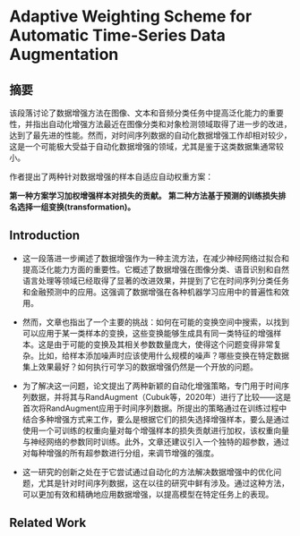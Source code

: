 # Adaptive Weighting Scheme for Automatic Time-Series Data Augmentation


## 摘要


该段落讨论了数据增强方法在图像、文本和音频分类任务中提高泛化能力的重要性，并指出自动化增强方法最近在图像分类和对象检测领域取得了进一步的改进，达到了最先进的性能。然而，对时间序列数据的自动化数据增强工作却相对较少，这是一个可能极大受益于自动化数据增强的领域，尤其是鉴于这类数据集通常较小。

作者提出了两种针对数据增强的样本自适应自动权重方案：

**第一种方案学习加权增强样本对损失的贡献。**
**第二种方法基于预测的训练损失排名选择一组变换(transformation)。**



## Introduction

* 这一段落进一步阐述了数据增强作为一种主流方法，在减少神经网络过拟合和提高泛化能力方面的重要性。它概述了数据增强在图像分类、语音识别和自然语言处理等领域已经取得了显著的改进效果，并提到了它在时间序列分类任务和金融预测中的应用。这强调了数据增强在各种机器学习应用中的普遍性和效用。

* 然而，文章也指出了一个主要的挑战：如何在可能的变换空间中搜索，以找到可以应用于某一类样本的变换，这些变换能够生成具有同一类特征的增强样本。这是由于可能的变换及其相关参数数量庞大，使得这个问题变得非常复杂。比如，给样本添加噪声时应该使用什么规模的噪声？哪些变换在特定数据集上效果最好？如何执行可学习的数据增强仍然是一个开放的问题。

* 为了解决这一问题，论文提出了两种新颖的自动化增强策略，专门用于时间序列数据，并将其与RandAugment（Cubuk等，2020年）进行了比较——这是首次将RandAugment应用于时间序列数据。所提出的策略通过在训练过程中结合多种增强方式来工作，要么是根据它们的损失选择增强样本，要么是通过使用一个可训练的权重向量对每个增强样本的损失贡献进行加权，该权重向量与神经网络的参数同时训练。此外，文章还建议引入一个独特的超参数，通过对每种增强的所有超参数进行分组，来调节增强的强度。

* 这一研究的创新之处在于它尝试通过自动化的方法解决数据增强中的优化问题，尤其是针对时间序列数据，这在以往的研究中鲜有涉及。通过这种方法，可以更加有效和精确地应用数据增强，以提高模型在特定任务上的表现。

## Related Work




